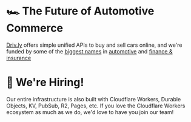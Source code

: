 # 🏎 The Future of Automotive Commerce
[Driv.ly](https://driv.ly) offers simple unified APIs to buy and sell cars online, and we're funded by some of the [biggest names](https://twitter.com/TurnerNovak) in [automotive](https://fontinalis.com/team/#bill-ford) and [finance & insurance](https://www.detroit.vc)

#  🚀 We're Hiring!
Our entire infrastructure is also built with Cloudflare Workers, Durable Objects, KV, PubSub, R2, Pages, etc.  If you love the Cloudflare Workers ecosystem as much as we do, we'd love to have you join our team!

<!--

**Here are some ideas to get you started:**

🙋‍♀️ A short introduction - what is your organization all about?
🌈 Contribution guidelines - how can the community get involved?
👩‍💻 Useful resources - where can the community find your docs? Is there anything else the community should know?
🍿 Fun facts - what does your team eat for breakfast?
🧙 Remember, you can do mighty things with the power of [Markdown](https://docs.github.com/github/writing-on-github/getting-started-with-writing-and-formatting-on-github/basic-writing-and-formatting-syntax)
-->
